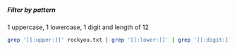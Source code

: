 ##### Filter by pattern
1 uppercase, 1 lowercase, 1 digit and length of 12
```bash
grep '[[:upper:]]' rockyou.txt | grep '[[:lower:]]' | grep '[[:digit:]]' | grep -E '.{12}' > pwds.txt
```